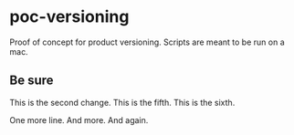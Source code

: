 # poc-versioning
Proof of concept for product versioning.
Scripts are meant to be run on a mac.

## Be sure
This is the second change.
This is the fifth.
This is the sixth.

One more line.
And more.
And again.